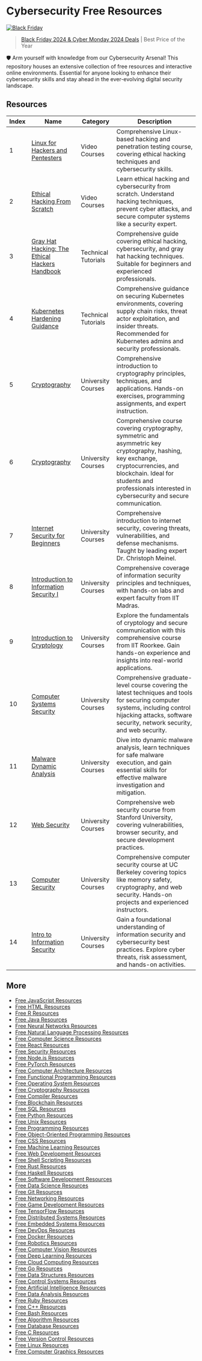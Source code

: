 # Cybersecurity Free Resources

[![Black Friday](https://file.labex.io/images/labex-bf24.png)](https://labex.io/pricing)

> [Black Friday 2024 & Cyber Monday 2024 Deals](https://labex.io/pricing) | Best Price of the Year

🛡️ Arm yourself with knowledge from our Cybersecurity Arsenal! This repository houses an extensive collection of free resources and interactive online environments. Essential for anyone looking to enhance their cybersecurity skills and stay ahead in the ever-evolving digital security landscape.

## Resources

|   Index | Name                                                                                                                       | Category            | Description                                                                                                                                                                                                                                |
|---------|----------------------------------------------------------------------------------------------------------------------------|---------------------|--------------------------------------------------------------------------------------------------------------------------------------------------------------------------------------------------------------------------------------------|
|       1 | [Linux for Hackers and Pentesters](https://getvm.io/tutorials/linux-for-hackers-and-pentesters)                            | Video Courses       | Comprehensive Linux-based hacking and penetration testing course, covering ethical hacking techniques and cybersecurity skills.                                                                                                            |
|       2 | [Ethical Hacking From Scratch](https://getvm.io/tutorials/ethical-hacking-from-scratch-the-complete-course)                | Video Courses       | Learn ethical hacking and cybersecurity from scratch. Understand hacking techniques, prevent cyber attacks, and secure computer systems like a security expert.                                                                            |
|       3 | [Gray Hat Hacking: The Ethical Hackers Handbook](https://getvm.io/tutorials/gray-hat-hacking-the-ethical-hackers-handbook) | Technical Tutorials | Comprehensive guide covering ethical hacking, cybersecurity, and gray hat hacking techniques. Suitable for beginners and experienced professionals.                                                                                        |
|       4 | [Kubernetes Hardening Guidance](https://getvm.io/tutorials/kubernetes-hardening-guidance)                                  | Technical Tutorials | Comprehensive guidance on securing Kubernetes environments, covering supply chain risks, threat actor exploitation, and insider threats. Recommended for Kubernetes admins and security professionals.                                     |
|       5 | [Cryptography](https://getvm.io/tutorials/mooc-cryptography-coursera)                                                      | University Courses  | Comprehensive introduction to cryptography principles, techniques, and applications. Hands-on exercises, programming assignments, and expert instruction.                                                                                  |
|       6 | [Cryptography](https://getvm.io/tutorials/csn11117-e-security-bill-buchanan-edinburgh-napier)                              | University Courses  | Comprehensive course covering cryptography, symmetric and asymmetric key cryptography, hashing, key exchange, cryptocurrencies, and blockchain. Ideal for students and professionals interested in cybersecurity and secure communication. |
|       7 | [Internet Security for Beginners](https://getvm.io/tutorials/internet-security-for-beginners-by-dr-christoph-meinel-hpi)   | University Courses  | Comprehensive introduction to internet security, covering threats, vulnerabilities, and defense mechanisms. Taught by leading expert Dr. Christoph Meinel.                                                                                 |
|       8 | [Introduction to Information Security I](https://getvm.io/tutorials/introduction-to-information-security-i-iit-madras)     | University Courses  | Comprehensive coverage of information security principles and techniques, with hands-on labs and expert faculty from IIT Madras.                                                                                                           |
|       9 | [Introduction to Cryptology](https://getvm.io/tutorials/introduction-to-cryptology-iit-roorkee)                            | University Courses  | Explore the fundamentals of cryptology and secure communication with this comprehensive course from IIT Roorkee. Gain hands-on experience and insights into real-world applications.                                                       |
|      10 | [Computer Systems Security](https://getvm.io/tutorials/6858-computer-systems-security-mit-ocw)                             | University Courses  | Comprehensive graduate-level course covering the latest techniques and tools for securing computer systems, including control hijacking attacks, software security, network security, and web security.                                    |
|      11 | [Malware Dynamic Analysis](https://getvm.io/tutorials/malware-dynamic-analysis-open-securitytraining)                      | University Courses  | Dive into dynamic malware analysis, learn techniques for safe malware execution, and gain essential skills for effective malware investigation and mitigation.                                                                             |
|      12 | [Web Security](https://getvm.io/tutorials/cs-253-web-security-stanford-university)                                         | University Courses  | Comprehensive web security course from Stanford University, covering vulnerabilities, browser security, and secure development practices.                                                                                                  |
|      13 | [Computer Security](https://getvm.io/tutorials/cs-161-computer-security-uc-berkeley)                                       | University Courses  | Comprehensive computer security course at UC Berkeley covering topics like memory safety, cryptography, and web security. Hands-on projects and experienced instructors.                                                                   |
|      14 | [Intro to Information Security](https://getvm.io/tutorials/mooc-intro-to-information-security-udacity)                     | University Courses  | Gain a foundational understanding of information security and cybersecurity best practices. Explore cyber threats, risk assessment, and hands-on activities.                                                                               |

## More

- [Free JavaScript Resources](https://github.com/getvmio/free-javascript-resources)
- [Free HTML Resources](https://github.com/getvmio/free-html-resources)
- [Free R Resources](https://github.com/getvmio/free-r-resources)
- [Free Java Resources](https://github.com/getvmio/free-java-resources)
- [Free Neural Networks Resources](https://github.com/getvmio/free-neural-networks-resources)
- [Free Natural Language Processing Resources](https://github.com/getvmio/free-natural-language-processing-resources)
- [Free Computer Science Resources](https://github.com/getvmio/free-computer-science-resources)
- [Free React Resources](https://github.com/getvmio/free-react-resources)
- [Free Security Resources](https://github.com/getvmio/free-security-resources)
- [Free Node.js Resources](https://github.com/getvmio/free-node-js-resources)
- [Free PyTorch Resources](https://github.com/getvmio/free-pytorch-resources)
- [Free Computer Architecture Resources](https://github.com/getvmio/free-computer-architecture-resources)
- [Free Functional Programming Resources](https://github.com/getvmio/free-functional-programming-resources)
- [Free Operating System Resources](https://github.com/getvmio/free-operating-system-resources)
- [Free Cryptography Resources](https://github.com/getvmio/free-cryptography-resources)
- [Free Compiler Resources](https://github.com/getvmio/free-compiler-resources)
- [Free Blockchain Resources](https://github.com/getvmio/free-blockchain-resources)
- [Free SQL Resources](https://github.com/getvmio/free-sql-resources)
- [Free Python Resources](https://github.com/getvmio/free-python-resources)
- [Free Unix Resources](https://github.com/getvmio/free-unix-resources)
- [Free Programming Resources](https://github.com/getvmio/free-programming-resources)
- [Free Object-Oriented Programming Resources](https://github.com/getvmio/free-object-oriented-programming-resources)
- [Free CSS Resources](https://github.com/getvmio/free-css-resources)
- [Free Machine Learning Resources](https://github.com/getvmio/free-machine-learning-resources)
- [Free Web Development Resources](https://github.com/getvmio/free-web-development-resources)
- [Free Shell Scripting Resources](https://github.com/getvmio/free-shell-scripting-resources)
- [Free Rust Resources](https://github.com/getvmio/free-rust-resources)
- [Free Haskell Resources](https://github.com/getvmio/free-haskell-resources)
- [Free Software Development Resources](https://github.com/getvmio/free-software-development-resources)
- [Free Data Science Resources](https://github.com/getvmio/free-data-science-resources)
- [Free Git Resources](https://github.com/getvmio/free-git-resources)
- [Free Networking Resources](https://github.com/getvmio/free-networking-resources)
- [Free Game Development Resources](https://github.com/getvmio/free-game-development-resources)
- [Free TensorFlow Resources](https://github.com/getvmio/free-tensorflow-resources)
- [Free Distributed Systems Resources](https://github.com/getvmio/free-distributed-systems-resources)
- [Free Embedded Systems Resources](https://github.com/getvmio/free-embedded-systems-resources)
- [Free DevOps Resources](https://github.com/getvmio/free-devops-resources)
- [Free Docker Resources](https://github.com/getvmio/free-docker-resources)
- [Free Robotics Resources](https://github.com/getvmio/free-robotics-resources)
- [Free Computer Vision Resources](https://github.com/getvmio/free-computer-vision-resources)
- [Free Deep Learning Resources](https://github.com/getvmio/free-deep-learning-resources)
- [Free Cloud Computing Resources](https://github.com/getvmio/free-cloud-computing-resources)
- [Free Go Resources](https://github.com/getvmio/free-go-resources)
- [Free Data Structures Resources](https://github.com/getvmio/free-data-structures-resources)
- [Free Control Systems Resources](https://github.com/getvmio/free-control-systems-resources)
- [Free Artificial Intelligence Resources](https://github.com/getvmio/free-artificial-intelligence-resources)
- [Free Data Analysis Resources](https://github.com/getvmio/free-data-analysis-resources)
- [Free Ruby Resources](https://github.com/getvmio/free-ruby-resources)
- [Free C++ Resources](https://github.com/getvmio/free-cpp-resources)
- [Free Bash Resources](https://github.com/getvmio/free-bash-resources)
- [Free Algorithm Resources](https://github.com/getvmio/free-algorithm-resources)
- [Free Database Resources](https://github.com/getvmio/free-database-resources)
- [Free C Resources](https://github.com/getvmio/free-c-resources)
- [Free Version Control Resources](https://github.com/getvmio/free-version-control-resources)
- [Free Linux Resources](https://github.com/getvmio/free-linux-resources)
- [Free Computer Graphics Resources](https://github.com/getvmio/free-computer-graphics-resources)
